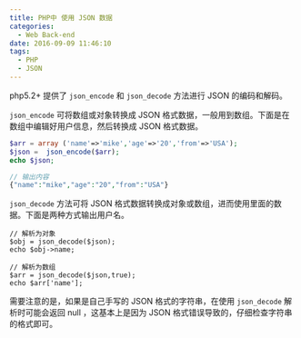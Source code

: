 ```yaml
---
title: PHP中 使用 JSON 数据
categories:
  - Web Back-end
date: 2016-09-09 11:46:10
tags:
  - PHP
  - JSON
---
```


php5.2+ 提供了 `json_encode` 和 `json_decode` 方法进行 JSON 的编码和解码。

`json_encode` 可将数组或对象转换成 JSON 格式数据，一般用到数组。下面是在数组中编辑好用户信息，然后转换成 JSON 格式数据。

<!-- more -->

``` php
$arr = array ('name'=>'mike','age'=>'20','from'=>'USA');
$json =  json_encode($arr);
echo $json;

// 输出内容
{"name":"mike","age":"20","from":"USA"}
```

`json_decode` 方法可将 JSON 格式数据转换成对象或数组，进而使用里面的数据。下面是两种方式输出用户名。

```
// 解析为对象
$obj = json_decode($json);
echo $obj->name;

// 解析为数组
$arr = json_decode($json,true);
echo $arr['name'];
```

需要注意的是，如果是自己手写的 JSON 格式的字符串，在使用 `json_decode` 解析时可能会返回 null ，这基本上是因为 JSON 格式错误导致的，仔细检查字符串的格式即可。